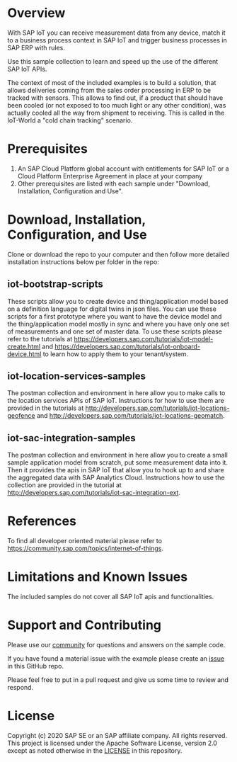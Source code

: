 # Overview

With SAP IoT you can receive measurement data from any device, match it to a business process context in SAP IoT and trigger business processes in SAP ERP with rules.

Use this sample collection to learn and speed up the use of the different SAP IoT APIs.

The context of most of the included examples is to build a solution, that allows deliveries coming from the sales order processing in ERP to be tracked with sensors. This allows to find out, if a product that should have been cooled (or not exposed to too much light or any other condition), was actually cooled all the way from shipment to receiving. This is called in the IoT-World a "cold chain tracking" scenario.

# Prerequisites

1. An SAP Cloud Platform global account with entitlements for SAP IoT or a Cloud Platform Enterprise Agreement in place at your company
2. Other prerequisites are listed with each sample under "Download, Installation, Configuration and Use".

# Download, Installation, Configuration, and Use

Clone or download the repo to your computer and then follow more detailed installation instructions below per folder in the repo:

## iot-bootstrap-scripts
These scripts allow you to create device and thing/application model based on a definition language for digital twins in json files. You can use these scripts for a first prototype where you want to have the device model and the thing/application model mostly in sync and where you have only one set of measurements and one set of master data. To use these scripts please refer to the tutorials at https://developers.sap.com/tutorials/iot-model-create.html and https://developers.sap.com/tutorials/iot-onboard-device.html to learn how to apply them to your tenant/system.

## iot-location-services-samples
The postman collection and environment in here allow you to make calls to the location services APIs of SAP IoT. Instructions for how to use them are provided in the tutorials at http://developers.sap.com/tutorials/iot-locations-geofence and http://developers.sap.com/tutorials/iot-locations-geomatch.

## iot-sac-integration-samples
The postman collection and environment in here allow you to create a small sample application model from scratch, put some measurement data into it. Then it provides the apis in SAP IoT that allow you to hook up to and share the aggregated data with SAP Analytics Cloud. Instructions how to use the collection are provided in the tutorial at http://developers.sap.com/tutorials/iot-sac-integration-ext.

# References
To find all developer oriented material please refer to https://community.sap.com/topics/internet-of-things.

# Limitations and Known Issues
The included samples do not cover all SAP IoT apis and functionalities.

# Support and Contributing
Please use our [community](https://answers.sap.com/tags/73554900100800002247) for questions and answers on the sample code.

If you have found a material issue with the example please create an [issue](https://github.com/SAP-samples/sap-iot-samples/issues) in this GitHub repo.

Please feel free to put in a pull request and give us some time to review and respond.

# License
Copyright (c) 2020 SAP SE or an SAP affiliate company. All rights reserved. This project is licensed under the Apache Software License, version 2.0 except as noted otherwise in the [LICENSE](https://github.com/SAP-samples/sap-iot-samples/LICENSES/Apache-2.0.txt) in this repository.
